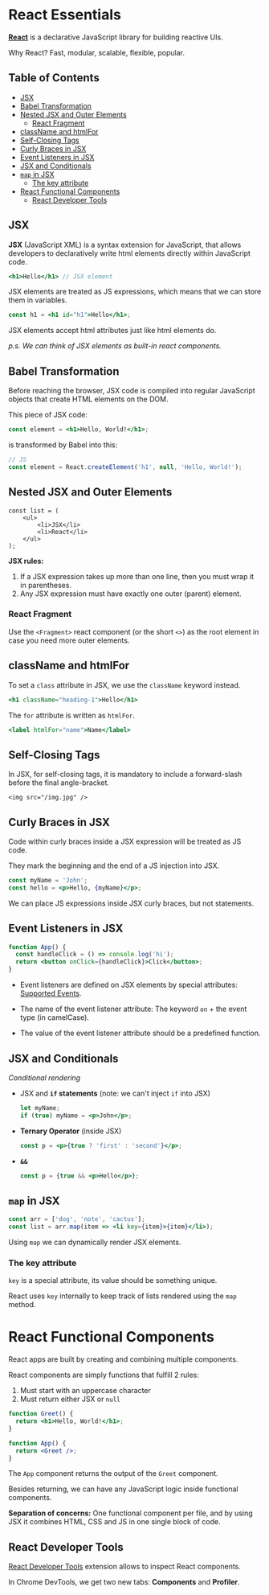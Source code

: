 # React Essentials

[**React**](https://react.dev/) is a declarative JavaScript library for building reactive UIs.

Why React? Fast, modular, scalable, flexible, popular.

## Table of Contents

- [JSX](#jsx)
- [Babel Transformation](#babel-transformation)
- [Nested JSX and Outer Elements](#nested-jsx-and-outer-elements)
  - [React Fragment](#react-fragment)
- [className and htmlFor](#classname-and-htmlfor)
- [Self-Closing Tags](#self-closing-tags)
- [Curly Braces in JSX](#curly-braces-in-jsx)
- [Event Listeners in JSX](#event-listeners-in-jsx)
- [JSX and Conditionals](#jsx-and-conditionals)
- [`map` in JSX](#map-in-jsx)
  - [The key attribute](#the-key-attribute)
- [React Functional Components](#react-functional-components)
  - [React Developer Tools](#react-developer-tools)

## JSX

**JSX** (JavaScript XML) is a syntax extension for JavaScript, that allows developers to declaratively write html elements directly within JavaScript code.

```jsx
<h1>Hello</h1> // JSX element
```

JSX elements are treated as JS expressions, which means that we can store them in variables.

```jsx
const h1 = <h1 id="h1">Hello</h1>;
```

JSX elements accept html attributes just like html elements do.

_p.s. We can think of JSX elements as built-in react components._

## Babel Transformation

Before reaching the browser, JSX code is compiled into regular JavaScript objects that create HTML elements on the DOM.

This piece of JSX code:

```jsx
const element = <h1>Hello, World!</h1>;
```

is transformed by Babel into this:

```js
// JS
const element = React.createElement('h1', null, 'Hello, World!');
```

## Nested JSX and Outer Elements

```JSX
const list = (
    <ul>
        <li>JSX</li>
        <li>React</li>
    </ul>
);
```

**JSX rules:**

1. If a JSX expression takes up more than one line, then you must wrap it in parentheses.
2. Any JSX expression must have exactly one outer (parent) element.

### React Fragment

Use the `<Fragment>` react component (or the short `<>`) as the root element in case you need more outer elements.

## className and htmlFor

To set a `class` attribute in JSX, we use the `className` keyword instead.

```jsx
<h1 className="heading-1">Hello</h1>
```

The `for` attribute is written as `htmlFor`.

```jsx
<label htmlFor="name">Name</label>
```

## Self-Closing Tags

In JSX, for self-closing tags, it is mandatory to include a forward-slash before the final angle-bracket.

```JSX
<img src="/img.jpg" />
```

## Curly Braces in JSX

Code within curly braces inside a JSX expression will be treated as JS code.

They mark the beginning and the end of a JS injection into JSX.

```jsx
const myName = 'John';
const hello = <p>Hello, {myName}</p>;
```

We can place JS expressions inside JSX curly braces, but not statements.

## Event Listeners in JSX

```jsx
function App() {
  const handleClick = () => console.log('hi');
  return <button onClick={handleClick}>Click</button>;
}
```

- Event listeners are defined on JSX elements by special attributes: [Supported Events](https://reactjs.org/docs/events.html#supported-events).

- The name of the event listener attribute: The keyword `on` + the event type (in camelCase).

- The value of the event listener attribute should be a predefined function.

## JSX and Conditionals

_Conditional rendering_

- JSX and **`if` statements** (note: we can't inject `if` into JSX)

  ```jsx
  let myName;
  if (true) myName = <p>John</p>;
  ```

- **Ternary Operator** (inside JSX)

  ```jsx
  const p = <p>{true ? 'first' : 'second'}</p>;
  ```

- **`&&`**

  ```jsx
  const p = {true && <p>Hello</p>};
  ```

## `map` in JSX

```jsx
const arr = ['dog', 'note', 'cactus'];
const list = arr.map(item => <li key={item}>{item}</li>);
```

Using `map` we can dynamically render JSX elements.

### The key attribute

`key` is a special attribute, its value should be something unique.

React uses `key` internally to keep track of lists rendered using the `map` method.

# React Functional Components

React apps are built by creating and combining multiple components.

React components are simply functions that fulfill 2 rules:

1. Must start with an uppercase character
2. Must return either JSX or `null`

```jsx
function Greet() {
  return <h1>Hello, World!</h1>;
}

function App() {
  return <Greet />;
}
```

The `App` component returns the output of the `Greet` component.

Besides returning, we can have any JavaScript logic inside functional components.

**Separation of concerns:** One functional component per file, and by using JSX it combines HTML, CSS and JS in one single block of code.

## React Developer Tools

[React Developer Tools](https://chrome.google.com/webstore/detail/react-developer-tools/fmkadmapgofadopljbjfkapdkoienihi) extension allows to inspect React components.

In Chrome DevTools, we get two new tabs: **Components** and **Profiler**.
